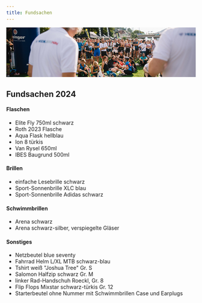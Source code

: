 ```yaml
---
title: Fundsachen
---
```


![Fundsachen](/img/banner/Fragen_und_Antworten.png)

## Fundsachen 2024

#### Flaschen
- Elite Fly 750ml schwarz
- Roth 2023 Flasche
- Aqua Flask hellblau
- Ion 8 türkis
- Van Rysel 650ml
- IBES Baugrund 500ml

#### Brillen
- einfache Lesebrille schwarz
- Sport-Sonnenbrille XLC blau
- Sport-Sonnenbrille Adidas schwarz

#### Schwimmbrillen
- Arena schwarz
- Arena schwarz-silber, verspiegelte Gläser

#### Sonstiges
- Netzbeutel blue seventy
- Fahrrad Helm L/XL MTB schwarz-blau
- Tshirt weiß "Joshua Tree" Gr. S
- Salomon Halfzip schwarz Gr. M
- linker Rad-Handschuh Roeckl, Gr. 8
- Flip Flops Mixstar schwarz-türkis Gr. 12
- Starterbeutel ohne Nummer mit Schwimmbrillen Case und Earplugs